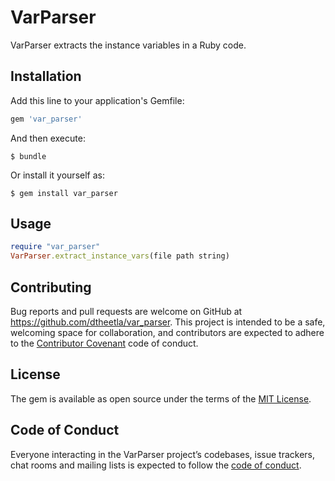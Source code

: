 # VarParser


VarParser extracts the instance variables in a Ruby code.

## Installation

Add this line to your application's Gemfile:

```ruby
gem 'var_parser'
```

And then execute:

    $ bundle

Or install it yourself as:

    $ gem install var_parser

## Usage
```ruby
require "var_parser"
VarParser.extract_instance_vars(file path string)
```


## Contributing

Bug reports and pull requests are welcome on GitHub at https://github.com/dtheetla/var_parser. This project is intended to be a safe, welcoming space for collaboration, and contributors are expected to adhere to the [Contributor Covenant](http://contributor-covenant.org) code of conduct.

## License

The gem is available as open source under the terms of the [MIT License](http://opensource.org/licenses/MIT).

## Code of Conduct

Everyone interacting in the VarParser project’s codebases, issue trackers, chat rooms and mailing lists is expected to follow the [code of conduct](https://github.com/[USERNAME]/var_parser/blob/master/CODE_OF_CONDUCT.md).
